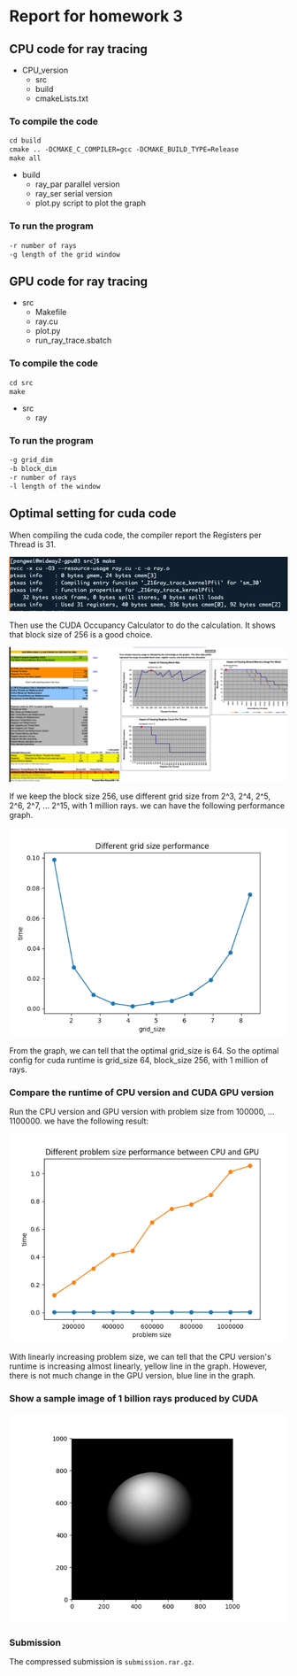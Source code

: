 # Report for homework 3

## CPU code for ray tracing

- CPU_version
    - src
    - build
    - cmakeLists.txt

### To compile the code

```
cd build
cmake .. -DCMAKE_C_COMPILER=gcc -DCMAKE_BUILD_TYPE=Release
make all
```
- build
    - ray_par parallel version 
    - ray_ser serial version
    - plot.py script to plot the graph

### To run the program
```
-r number of rays
-g length of the grid window
```

## GPU code for ray tracing

- src
    - Makefile
    - ray.cu
    - plot.py
    - run_ray_trace.sbatch

### To compile the code

```
cd src
make
```
- src
    - ray
### To run the program

```
-g grid_dim
-b block_dim
-r number of rays
-l length of the window
```

## Optimal setting for cuda code

When compiling the cuda code, the compiler report the Registers per Thread is 31. 

![compile information](res/compile.png)

Then use the CUDA Occupancy Calculator to do the calculation. It shows that block size of 256 is a good choice. 

![cal](res/cal.png)

If we keep the block size 256, use different grid size from 2^3, 2^4, 2^5, 2^6, 2^7, ... 2^15, with 1 million rays. we can have the following performance graph.

![res_grid](res/grid.png)

From the graph, we can tell that the optimal grid_size is 64. So the optimal config for cuda runtime is grid_size 64, block_size 256, with 1 million of rays.

### Compare the runtime of CPU version and CUDA GPU version

Run the CPU version and GPU version with problem size from 100000, ... 1100000. we have the following result:

![cvsg](res/cvsg.png)

With linearly increasing problem size, we can tell that the CPU version's runtime is increasing almost linearly, yellow line in the graph. However, there is not much change in the GPU version, blue line in the graph.

### Show a sample image of 1 billion rays produced by CUDA

![ball](res/ball.png)

### Submission

The compressed submission is `submission.rar.gz`.
